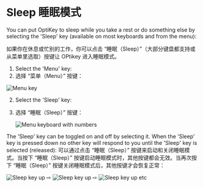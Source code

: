 
Sleep
睡眠模式
======

You can put OptiKey to sleep while you take a rest or do something else by selecting the 'Sleep' key (available on most keyboards and from the menu):

如果你在休息或忙别的工作，你可以点击 “睡眠（Sleep）”（大部分键盘都支持或从菜单里选取）按键让 OPtikey 进入睡眠模式。

1. Select the 'Menu' key:
2. 选择 “菜单（Menu）” 按键：

![Menu key](https://github.com/JuliusSweetland/OptiKey/blob/gh-pages/images/Key_Menu_Up.png)

2. Select the 'Sleep' key:
2. 选择 “睡眠（Sleep）” 按键：

    ![Menu keyboard with numbers](https://github.com/JuliusSweetland/OptiKey/blob/gh-pages/images/Keyboard_Menu_Numbered.png)


The 'Sleep' key can be toggled on and off by selecting it. When the 'Sleep' key is pressed down no other key will respond to you until the 'Sleep' key is selected (released):
可以通过点击 “睡眠（Sleep）” 按键来启动和关闭睡眠模式。当按下 “睡眠（Sleep）” 按键启动睡眠模式时，其他按键都会无效。当再次按下 “睡眠（Sleep）” 按键关闭睡眠模式后，其他按键才会恢复正常：

![Sleep key up](https://github.com/JuliusSweetland/OptiKey/blob/gh-pages/images/Key_Sleep_Up.png)
 ⇨
![Sleep key up](https://github.com/JuliusSweetland/OptiKey/blob/gh-pages/images/Key_Sleep_Locked_Down.png)
 ⇨
![Sleep key up](https://github.com/JuliusSweetland/OptiKey/blob/gh-pages/images/Key_Sleep_Up.png)
etc

